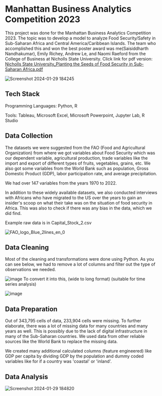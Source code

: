 # Manhattan Business Analytics Competition 2023
This project was done for the Manhattan Business Analytics Competition 2023. The topic was to develop a model to analyze Food Security/Safety in Sub-Saharan Africa and Central America/Caribbean Islands. The team who accomplished this and won the best poster award was me(Saisiddharth Nandhakumar), Emily Richey, Andrew Le, and Naomi Raeford from the College of Business at Nicholls State University.
Click link for pdf version: [Nicholls State University_Planting the Seeds of Food Security in Sub-Saharan Africa.pdf](https://github.com/saisiddharthnandhakumar/ManhattanBusinessAnalytics2023-FoodSafety-Security/files/14091115/Nicholls.State.University_Planting.the.Seeds.of.Food.Security.in.Sub-Saharan.Africa.pdf)

![Screenshot 2024-01-29 184245](https://github.com/saisiddharthnandhakumar/ManhattanBusinessAnalytics2023-FoodSafety-Security/assets/79336332/ddd9c5f3-b048-4632-bfe9-15170b55b620)

## Tech Stack
Programming Languages: Python, R

Tools: Tableau, Microsoft Excel, Microsoft Powerpoint, Jupyter Lab, R Studio

## Data Collection
The datasets we were suggested from the FAO (Food and Agricultural Organization) from where we got variables about Food Security which was our dependent variable, agricultural production, trade variables like the import and export of different types of fruits, vegetables, grains, etc. 
We also got some variables from the World Bank such as population, Gross Domestic Product (GDP), labor participation rate, and average precipitation. 

We had over 147 variables from the years 1970 to 2022.

In addition to these widely available datasets, we also conducted interviews with Africans who have migrated to the US over the years to gain an insider's scoop on what their take was on the situation of food security in Africa. This was also to check if there was any bias in the data, which we did find.

Example raw data is in Capital_Stock_2.csv

![FAO_logo_Blue_2lines_en_0](https://github.com/saisiddharthnandhakumar/ManhattanBusinessAnalytics2023-FoodSafety-Security/assets/79336332/8e758369-13c6-4436-ae4b-4a0568e9fbf5)

## Data Cleaning
Most of the cleaning and transformations were done using Python.
As you can see below, we had to remove a lot of columns and filter out the type of observations we needed.

![image](https://github.com/saisiddharthnandhakumar/ManhattanBusinessAnalytics2023-FoodSafety-Security/assets/79336332/98db2882-2b4c-4303-96ea-58d22bd23175)
To convert it into this, (wide to long format) (suitable for time series analysis)

![image](https://github.com/saisiddharthnandhakumar/ManhattanBusinessAnalytics2023-FoodSafety-Security/assets/79336332/0d62ca2a-fc06-4ec3-bf03-bcfbb57f01b6)

## Data Preparation
Out of 343,795 cells of data, 233,904 cells were missing. To further elaborate, there was a lot of missing data for many countries and many years as well. This is possibly due to the lack of digital infrastructure in many of the Sub-Saharan countries. We used data from other reliable sources like the World Bank to replace the missing data.

We created many additional calculated columns (feature engineered) like GDP per capita by dividing GDP by the population and dummy coded variables like for if a country was 'coastal' or 'inland'.

## Data Analysis
![Screenshot 2024-01-29 184820](https://github.com/saisiddharthnandhakumar/ManhattanBusinessAnalytics2023-FoodSafety-Security/assets/79336332/8af1947f-3daa-4766-a858-f2fe7f4aae49)

